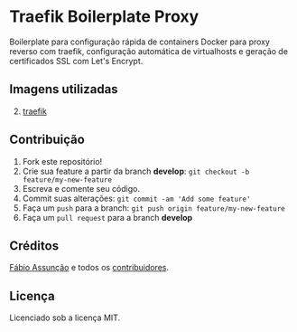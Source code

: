 # Traefik Boilerplate Proxy

Boilerplate para configuração rápida de containers Docker para proxy reverso com traefik, configuração automática de virtualhosts e geração de certificados SSL com Let's Encrypt.

## Imagens utilizadas

2. [traefik](https://github.com/containous/traefik)

## Contribuição

1. Fork este repositório!
2. Crie sua feature a partir da branch **develop**: `git checkout -b feature/my-new-feature`
3. Escreva e comente seu código.
4. Commit suas alterações: `git commit -am 'Add some feature'`
5. Faça um `push` para a branch: `git push origin feature/my-new-feature`
6. Faça um `pull request` para a branch **develop**

## Créditos

[Fábio Assunção](https://github.com/fabioassuncao) e todos os [contribuidores](https://github.com/codions/docker-boilerplate-traefik-proxy/graphs/contributors).

## Licença

Licenciado sob a licença MIT.